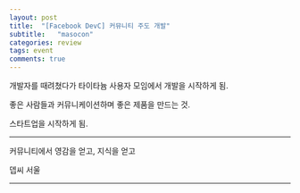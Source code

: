 ```yaml
---
layout: post
title:  "[Facebook DevC] 커뮤니티 주도 개발"
subtitle:   "masocon"
categories: review
tags: event
comments: true
---
```


개발자를 때려쳤다가 타이타늄 사용자 모임에서 개발을 시작하게 됨.

좋은 사람들과 커뮤니케이션하며 좋은 제품을 만드는 것.

스타트업을 시작하게 됨.

---

커뮤니티에서 영감을 얻고, 지식을 얻고

뎁씨 서울

---

